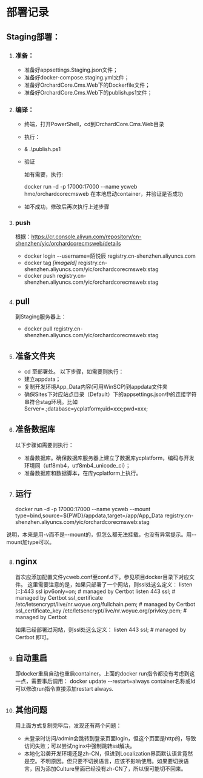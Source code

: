 # 部署记录

## Staging部署：

1. ### 准备：

   - 准备好appsettings.Staging.json文件；
   - 准备好docker-compose.staging.yml文件；
   - 准备好OrchardCore.Cms.Web下的Dockerfile文件；
   - 准备好OrchardCore.Cms.Web下的publish.ps1文件；

2. ### 编译：

   - 终端，打开PowerShell，cd到OrchardCore.Cms.Web目录

   - 执行：

   - & .\publish.ps1

   - 验证

     如有需要，执行:

     docker run -d -p 17000:17000 --name ycweb hmo/orchardcorecmsweb 在本地启动container，并验证是否成功

   - 如不成功，修改后再次执行上述步骤

3. ### push

   根据：<https://cr.console.aliyun.com/repository/cn-shenzhen/yic/orchardcorecmsweb/details>

   - docker login --username=陌悦辰 registry.cn-shenzhen.aliyuncs.com
   - docker tag *[imageId]* registry.cn-shenzhen.aliyuncs.com/yic/orchardcorecmsweb:stag
   - docker push registry.cn-shenzhen.aliyuncs.com/yic/orchardcorecmsweb:stag

4. ## pull

   到Staging服务器上：

   - docker pull registry.cn-shenzhen.aliyuncs.com/yic/orchardcorecmsweb:stag

5. ## 准备文件夹
   - cd 至部署处。
   以下步骤，如需要则执行：
   - 建立appdata；
   - 复制开发环境App_Data内容(可用WinSCP)到appdata文件夹
   - 确保Sites下对应站点目录（Default）下的appsettings.json中的连接字符串符合stag环境。比如Server=.;database=ycplatform;uid=xxx;pwd=xxx;

6. ## 准备数据库
   以下步骤如需要则执行：
   - 准备数据库。确保数据库服务器上建立了数据库ycplatform，编码与开发环境同（utf8mb4，utf8mb4_unicode_ci）；
   - 准备数据库和数据脚本，在库ycplatform上执行。
   
7. ## 运行
   
    docker run -d -p 17000:17000 --name ycweb --mount type=bind,source=${PWD}/appdata,target=/app/App_Data registry.cn-shenzhen.aliyuncs.com/yic/orchardcorecmsweb:stag
    

说明，本来是用-v而不是--mount的，但怎么都无法挂载，也没有异常提示。用--mount加type可以。

8. ## nginx
   首次应添加配置文件ycweb.conf至conf.d下。参见项目docker目录下对应文件。
   这里需要注意的是，如果只部署了一个网站，则ssl处这么定义：
    listen [::]:443 ssl ipv6only=on; # managed by Certbot
    listen 443 ssl; # managed by Certbot
    ssl_certificate /etc/letsencrypt/live/nr.woyue.org/fullchain.pem; # managed by Certbot
    ssl_certificate_key /etc/letsencrypt/live/nr.woyue.org/privkey.pem; # managed by Certbot
   
   如果已经部署过网站，则ssl处这么定义：
    listen 443 ssl; # managed by Certbot
    即可。

9. ## 自动重启
   即docker重启自动也重启container。上面的docker run指令都没有考虑到这一点，需要事后调用：
    docker update --restart=always container名称或Id
   可以修改run指令直接添加restart always.

10. ## 其他问题
    用上面方式复制完毕后，发现还有两个问题：
    
    - 未登录时访问/admin会跳转到登录页面login，但这个页面是http的，导致访问失败；可以尝试nginx中强制跳转ssl解决。
    - 本地化沿袭开发环境还是zh-CN，但进到Localization界面默认语言竟然是空。不明原因。但只要不切换语言，应该不影响使用。如果要切换语言，因为添加Culture里面已经没有zh-CN了，所以很可能切不回来。
